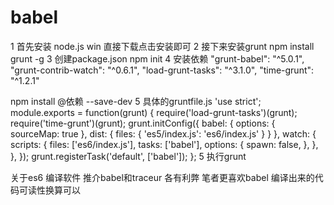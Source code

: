 # babel
1 首先安装 node.js
  win 直接下载点击安装即可
2 接下来安装grunt
  npm install grunt -g
3 创建package.json
  npm init
4 安装依赖
  "grunt-babel": "^5.0.1",
   "grunt-contrib-watch": "^0.6.1",
   "load-grunt-tasks": "^3.1.0",
   "time-grunt": "^1.2.1"

   npm install @依赖 --save-dev
5  具体的gruntfile.js
   'use strict';
	module.exports = function(grunt) {
	  require('load-grunt-tasks')(grunt);
	  require('time-grunt')(grunt);
	  grunt.initConfig({
	    babel: {
	        options: {
	            sourceMap: true
	        },
	        dist: {
	            files: {
	                'es5/index.js': 'es6/index.js'
	            }
	        }
	    },
	    watch: {
	      scripts: {
	        files: ['es6/index.js'],
	        tasks: ['babel'],
	        options: {
	          spawn: false,
	        },
	      },
	    },
	  });
	  grunt.registerTask('default', ['babel']);
	};
5 执行grunt


关于es6 编译软件  推介babel和traceur 各有利弊 笔者更喜欢babel 编译出来的代码可读性换算可以

